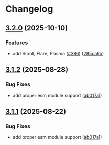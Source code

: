 # Changelog

## [3.2.0](https://github.com/gnosisguild/zodiac-modifier-roles/compare/zodiac-roles-deployments-v3.1.2...zodiac-roles-deployments-v3.2.0) (2025-10-10)


### Features

* add Scroll, Flare, Plasma ([#386](https://github.com/gnosisguild/zodiac-modifier-roles/issues/386)) ([285ca9b](https://github.com/gnosisguild/zodiac-modifier-roles/commit/285ca9b461cde7404506445b552e0371954139f7))

## [3.1.2](https://github.com/gnosisguild/zodiac-modifier-roles/compare/zodiac-roles-deployments-v3.1.1...zodiac-roles-deployments-v3.1.2) (2025-08-28)


### Bug Fixes

* add proper esm module support ([ab017a1](https://github.com/gnosisguild/zodiac-modifier-roles/commit/ab017a1a79cb3c0e295d96f9cdb081ef6365d02f))

## [3.1.1](https://github.com/gnosisguild/zodiac-modifier-roles/compare/zodiac-roles-deployments-v3.1.0...zodiac-roles-deployments-v3.1.1) (2025-08-22)


### Bug Fixes

* add proper esm module support ([ab017a1](https://github.com/gnosisguild/zodiac-modifier-roles/commit/ab017a1a79cb3c0e295d96f9cdb081ef6365d02f))
